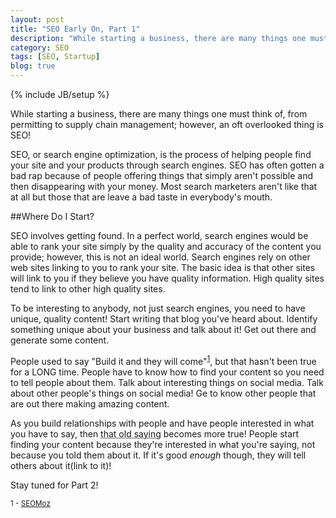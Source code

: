 ```yaml
---
layout: post
title: "SEO Early On, Part 1"
description: "While starting a business, there are many things one must think of, from permitting to supply chain management; however, an oft overlooked thing is SEO!"
category: SEO
tags: [SEO, Startup]
blog: true
---
```

{% include JB/setup %}

While starting a business, there are many things one must think of, from permitting to supply chain management; however, an oft overlooked thing is SEO!

SEO, or search engine optimization, is the process of helping people find your site and your products through search engines.  SEO has often gotten a bad rap because of people offering things that simply aren't possible and then disappearing with your money.  Most search marketers aren't like that at all but those that are leave a bad taste in everybody's mouth.

##Where Do I Start?

SEO involves getting found.  In a perfect world, search engines would be able to rank your site simply by the quality and accuracy of the content you provide; however, this is not an ideal world.  Search engines rely on other web sites linking to you to rank your site.  The basic idea is that other sites will link to you if they believe you have quality information.  High quality sites tend to link to other high quality sites.

To be interesting to anybody, not just search engines, you need to have unique, quality content!  Start writing that blog you've heard about.  Identify something unique about your business and talk about it!  Get out there and generate some content.

People used to say "Build it and they will come"<sup><a href="#1">1</a></sup>, but that hasn't been true for a LONG time.  People have to know how to find your content so you need to tell people about them.  Talk about interesting things on social media.  Talk about other people's things on social media!  Ge to know other people that are out there making amazing content.

As you build relationships with people and have people interested in what you have to say, then <abbr style="text-transform: none" title="Build it and they will come!">that old saying</abbr> becomes more true!  People start finding your content because they're interested in what you're saying, not because you told them about it.  If it's good *enough* though, they will tell others about it(link to it)!

Stay tuned for Part 2!

<sup><a id="1">1</a> - <a href="http://www.seomoz.org/blog/8-tips-to-get-domain-diversity-with-the-anchor-text-you-want">SEOMoz</a></sup>